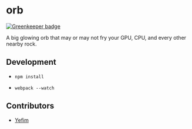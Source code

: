 orb
======

[![Greenkeeper badge](https://badges.greenkeeper.io/yefim/orb.svg)](https://greenkeeper.io/)

A big glowing orb that may or may not fry your GPU, CPU, and every other nearby rock.

## Development

* `npm install`

* `webpack --watch`

## Contributors

* [Yefim](https://twitter.com/yefim)
